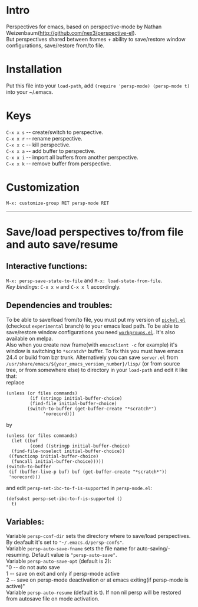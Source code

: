 # Intro
Perspectives for emacs, based on perspective-mode
by Nathan Weizenbaum(http://github.com/nex3/perspective-el).  
But perspectives shared between frames
\+ ability to save/restore window configurations, save/restore from/to file.  

# Installation
Put this file into your `load-path`,
add `(require 'persp-mode) (persp-mode t)` into your ~/.emacs.  

# Keys
`C-x x s` -- create/switch to perspective.  
`C-x x r` -- rename perspective.  
`C-x x c` -- kill perspective.  
`C-x x a` -- add buffer to perspective.  
`C-x x i` -- import all buffers from another perspective.  
`C-x x k` -- remove buffer from perspective.  

# Customization
`M-x: customize-group RET persp-mode RET`  

---

# Save/load perspectives to/from file and auto save/resume

## Interactive functions:
`M-x: persp-save-state-to-file` and `M-x: load-state-from-file`.  
*Key bindings*: `C-x x w` and `C-x x l` accordingly.  

## Dependencies and troubles:
To be able to save/load from/to file, you must put my version of [`pickel.el`](https://github.com/Bad-ptr/pickel.el)
(checkout `experimental` branch) to your emacs load path.
To be able to save/restore window configurations you need [`workgroups.el`](https://github.com/tlh/workgroups.el).
It's also available on melpa.  
Also when you create new frame(with `emacsclient -c` for example)
it's window is switching to `*scratch*` buffer. To fix this you must have emacs 24.4 or build from bzr trunk.
Alternatively you can save `server.el` from `/usr/share/emacs/${your_emacs_version_number}/lisp/`
(or from source tree, or from somewhere else) to directory in your `load-path` and edit it like that:  
replace  

    (unless (or files commands)
             (if (stringp initial-buffer-choice)
             (find-file initial-buffer-choice)
           	(switch-to-buffer (get-buffer-create "*scratch*")
           		  'norecord)))

by  

    (unless (or files commands)
      (let ((buf
        	 (cond ((stringp initial-buffer-choice)
      (find-file-noselect initial-buffer-choice))
     ((functionp initial-buffer-choice)
      (funcall initial-buffer-choice)))))
    (switch-to-buffer
     (if (buffer-live-p buf) buf (get-buffer-create "*scratch*"))
     'norecord)))

and edit `persp-set-ibc-to-f-is-supported` in `persp-mode.el`:  

    (defsubst persp-set-ibc-to-f-is-supported ()
      t)

## Variables:
Variable `persp-conf-dir` sets the directory where to save/load perspectives. By deafault it's set to `"~/.emacs.d/persp-confs"`.  
Variable `persp-auto-save-fname` sets the file name for auto-saving/-resuming. Default value is `"persp-auto-save"`.  
Variable `persp-auto-save-opt` (default is 2):  
    "0 -- do not auto save  
     1 -- save on exit and only if persp-mode active  
     2 -- save on persp-mode deactivation or at emacs exiting(if persp-mode is active)"  
Variable `persp-auto-resume` (default is t). If non nil persp will be restored from autosave file on mode activation.  
